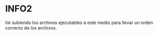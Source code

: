 # INFO2
Iré subiendo los archivos ejecutables a este medio para llevar un orden correcto de los archivos.
